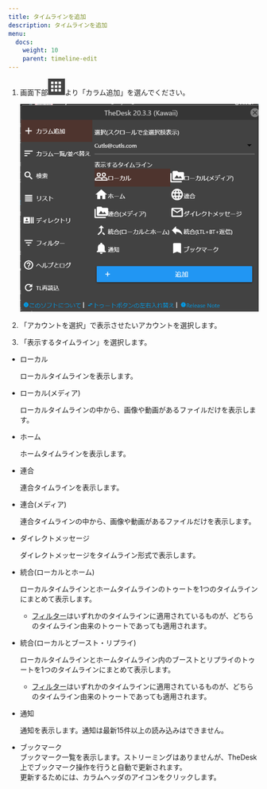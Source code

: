 ```yaml
---
title: タイムラインを追加
description: タイムラインを追加
menu:
  docs:
    weight: 10
    parent: timeline-edit
---
```


1. 画面下部![toot13](https://raw.githubusercontent.com/cutls/TheDeskDocs/master/media/toot13.png)より「カラム追加」を選んでください。

   ![timeline1](https://raw.githubusercontent.com/cutls/TheDeskDocs/master/media/timeline1.png)

2. 「アカウントを選択」で表示させたいアカウントを選択します。
3. 「表示するタイムライン」を選択します。


* ローカル

   ローカルタイムラインを表示します。

* ローカル\(メディア\)

   ローカルタイムラインの中から、画像や動画があるファイルだけを表示します。

* ホーム

   ホームタイムラインを表示します。

* 連合

   連合タイムラインを表示します。

* 連合\(メディア\)

   連合タイムラインの中から、画像や動画があるファイルだけを表示します。

* ダイレクトメッセージ

   ダイレクトメッセージをタイムライン形式で表示します。

* 統合\(ローカルとホーム\)

    ローカルタイムラインとホームタイムラインのトゥートを1つのタイムラインにまとめて表示します。

    * [フィルター](https://docs.thedesk.top/timeline/filter)はいずれかのタイムラインに適用されているものが、どちらのタイムライン由来のトゥートであっても適用されます。

* 統合\(ローカルとブースト・リプライ\)

    ローカルタイムラインとホームタイムライン内のブーストとリプライのトゥートを1つのタイムラインにまとめて表示します。

    * [フィルター](https://docs.thedesk.top/timeline/filter)はいずれかのタイムラインに適用されているものが、どちらのタイムライン由来のトゥートであっても適用されます。

* 通知

    通知を表示します。通知は最新15件以上の読み込みはできません。

* ブックマーク  
ブックマーク一覧を表示します。ストリーミングはありませんが、TheDesk上でブックマーク操作を行うと自動で更新されます。  
更新するためには、カラムヘッダのアイコンをクリックします。
